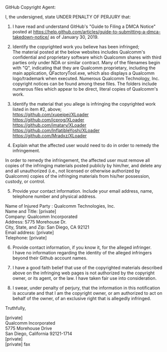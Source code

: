 
GitHub Copyright Agent:

I, the undersigned, state UNDER PENALTY OF PERJURY that:

1) I have read and understand GitHub's "Guide to Filing a DMCA Notice" posted at https://help.github.com/articles/guide-to-submitting-a-dmca-takedown-notice/ as of January 30, 2019.

2) Identify the copyrighted work you believe has been infringed;  
The material posted at the below websites includes Qualcomm's confidential and proprietary software which Qualcomm shares with third parties only under NDA or similar contract. Many of the filenames begin with "Q", indicating that they are Qualcomm proprietary, including the main application, QFactoryTool.exe, which also displays a Qualcomm logo/trademark when executed. Numerous Qualcomm Technology, Inc. copyright notices can be found among these files. The folders include numerous files which appear to be direct, literal copies of Qualcomm's work.

3) Identify the material that you allege is infringing the copyrighted work listed in item #2, above;  
https://github.com/xupeipei/XLoader  
https://github.com/icprog/XLoader  
https://github.com/imatary/XLoader  
https://github.com/InflatibleYoshi/XLoader  
https://github.com/Mradxz/XLoader  

4) Explain what the affected user would need to do in order to remedy the infringement.

In order to remedy the infringement, the affected user must remove all copies of the infringing materials posted publicly by him/her, and delete any and all unauthorized (i.e., not licensed or otherwise authorized by Qualcomm) copies of the infringing materials from his/her possession, custody, or control.

5) Provide your contact information. Include your email address, name, telephone number and physical address.

Name of Injured Party : Qualcomm Technologies, Inc.  
Name and Title: [private]  
Company: Qualcomm Incorporated  
Address: 5775 Morehouse Dr.  
City, State, and Zip: San Diego, CA 92121  
Email address: [private]  
Telephone: [private]

6) Provide contact information, if you know it, for the alleged infringer.  
I have no information regarding the identity of the alleged infringers beyond their Github account names.

7) I have a good faith belief that use of the copyrighted materials described above on the infringing web pages is not authorized by the copyright owner, or its agent, or the law. I have taken fair use into consideration.

8) I swear, under penalty of perjury, that the information in this notification is accurate and that I am the copyright owner, or am authorized to act on behalf of the owner, of an exclusive right that is allegedly infringed.

Truthfully,

[private]  
Qualcomm Incorporated  
5775 Morehouse Drive  
San Diego, California 92121-1714  
[private]  
[private] fax
